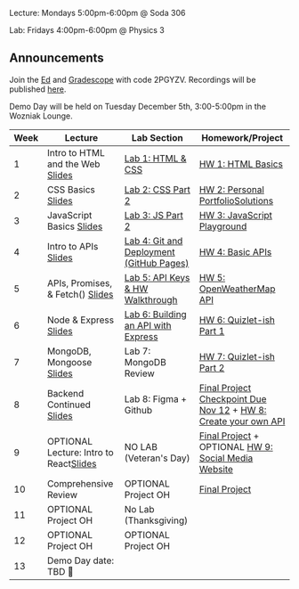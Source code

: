 Lecture: Mondays 5:00pm-6:00pm @ Soda 306

Lab: Fridays 4:00pm-6:00pm @ Physics 3

## Announcements
Join the [Ed](https://edstem.org/us/join/hAbV5D) and [Gradescope](https://www.gradescope.com) with code 2PGYZV. Recordings will be published [here](https://drive.google.com/drive/folders/1XAtjL4oDUdC0uf3Nsrkdogoi8p3U37nr?usp=drive_link).

Demo Day will be held on Tuesday December 5th, 3:00-5:00pm in the Wozniak Lounge.

| Week | Lecture                                                                                                                                                                                                                                                                          | Lab Section                           | Homework/Project                                                                |
|------|----------------------------------------------------------------------------------------------------------------------------------------------------------------------------------------------------------------------------------------------------------------------------------|---------------------------------------|---------------------------------------------------------------------------------|
| 1    | Intro to HTML and the Web [Slides](https://docs.google.com/presentation/d/1UcdmKHfwTBa-SnR3G23D9XF4xvvrNzXVHSYczy8U_ug/edit)   | [Lab 1: HTML & CSS](https://docs.google.com/presentation/d/1tkhwUvDWGnJZLTWv4SCvPtd1XPH0GKAS7aatzZsj2aA/edit?usp=sharing)  | [HW 1: HTML Basics](#/hw/web/hw1)     |
| 2    | CSS Basics [Slides](https://docs.google.com/presentation/d/1ugHZ98EAWHLxFj5mVykZiH-1CGMEICS2mljBivZ-pW4/edit?usp=sharing)                             | [Lab 2: CSS Part 2](https://docs.google.com/presentation/d/17mnkmwGId_L5ChDgGw7dma11CRWvPfuSPcBpSzKHyso/edit?usp=sharing)   | [HW 2: Personal Portfolio](#/hw/web/hw2)[Solutions](assets/hw2/fa23-hw2-sols.zip) |
| 3    | JavaScript Basics [Slides](https://docs.google.com/presentation/d/1Im8zmJ5fdH7KwN3bdAO6tGDB6ZWTSaFxDEKE9uyPd2c/edit?usp=sharing)  | [Lab 3: JS Part 2](https://docs.google.com/presentation/d/1EiH2TaVNuTlPSAgVICgpqxkasS5FHBkQJEB_OgLjZGA/edit?usp=sharing) | [HW 3: JavaScript Playground](#/hw/web/hw3)                                    |
| 4    | Intro to APIs [Slides](https://docs.google.com/presentation/d/15Z_9r2RvC0lpORgY1B36PMHhgbIkXNM1JqkaOLHg-c4/edit?usp=sharing)     | [Lab 4: Git and Deployment (GitHub Pages)](https://docs.google.com/presentation/d/1KprpWhlgZ5rbIASS2qnnD-JidRpqUHWMN1WHkvI_wyE/edit?usp=sharing)            | [HW 4: Basic APIs](https://www.gradescope.com)   |
| 5    | APIs, Promises, & Fetch() [Slides](https://docs.google.com/presentation/d/1ha5HZkX6n1dUgOoSL7OravcbBiPFDkwXZZjLxDOp7Ho/edit?usp=sharing) | [Lab 5: API Keys & HW Walkthrough](https://docs.google.com/presentation/d/104qL6ysa1rN0Pd_BcSGpo4Sxpz0nemziMy0nCq-UArY/edit?usp=sharing)   | [HW 5: OpenWeatherMap API](#/hw/web/hw5)   |
| 6    | Node & Express [Slides](https://docs.google.com/presentation/d/1A7mK0etb0R4Jm3CJkXKHRWdmWKRgjjcOkT-JYMgELQE/edit?usp=sharing)    | [Lab 6: Building an API with Express](https://docs.google.com/presentation/d/1gMRWMoVL2xXBnthyaMY8ySSu9v_8Jm3-IuoShh-ptBU/edit)            | [HW 6: Quizlet-ish Part 1](#/hw/web/hw6) |
| 7    | MongoDB, Mongoose [Slides](https://docs.google.com/presentation/d/1kc3av3aQUS5Bgjg98HzY377VKWyeJ4lQcVywC6D-rTM/edit#slide=id.g17893090c69_0_142)    | Lab 7: MongoDB Review           | [HW 7: Quizlet-ish Part 2](#/hw/web/hw7) |
| 8    | Backend Continued [Slides](https://docs.google.com/presentation/d/1VahUS8xhRltUkG_IJ_mPXCd4-06NrELkoiwYkmRoWJw/edit)  | Lab 8: Figma + Github |  [Final Project Checkpoint Due Nov 12](#/hw/web/spec) + [HW 8: Create your own API](#/hw/web/hw8)
| 9    | OPTIONAL Lecture: Intro to React[Slides](https://docs.google.com/presentation/d/1qLiDAvOlQdZCk1U4uU5eXAcB-3I_kYnmWkR2TO4GSAM/edit?usp=sharing) | NO LAB (Veteran's Day) | [Final Project](#/hw/web/spec) + OPTIONAL [HW 9: Social Media Website](#/hw/web/hw9)    |
| 10   | Comprehensive Review   | OPTIONAL Project OH           | [Final Project](#/hw/web/spec) |
| 11   | OPTIONAL Project OH | No Lab (Thanksgiving) | | [Final Project](#/hw/web/spec)
| 12   | OPTIONAL Project OH        | OPTIONAL Project OH                     |   |
| 13   | Demo Day date: TBD 🎉  |
